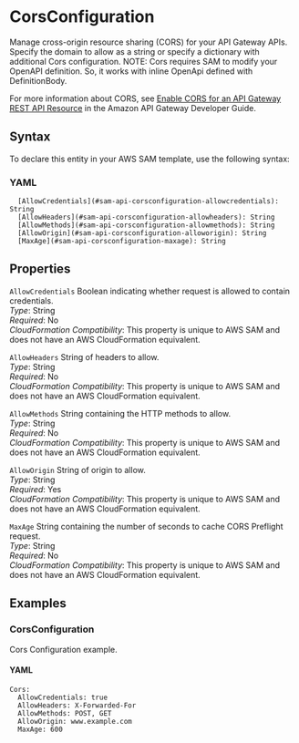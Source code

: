 # CorsConfiguration<a name="sam-property-api-corsconfiguration"></a>

Manage cross\-origin resource sharing \(CORS\) for your API Gateway APIs\. Specify the domain to allow as a string or specify a dictionary with additional Cors configuration\. NOTE: Cors requires SAM to modify your OpenAPI definition\. So, it works with inline OpenApi defined with DefinitionBody\.

For more information about CORS, see [Enable CORS for an API Gateway REST API Resource](https://docs.aws.amazon.com/apigateway/latest/developerguide/how-to-cors.html) in the Amazon API Gateway Developer Guide\.

## Syntax<a name="sam-property-api-corsconfiguration-syntax"></a>

To declare this entity in your AWS SAM template, use the following syntax:

### YAML<a name="sam-property-api-corsconfiguration-syntax.yaml"></a>

```
  [AllowCredentials](#sam-api-corsconfiguration-allowcredentials): String
  [AllowHeaders](#sam-api-corsconfiguration-allowheaders): String
  [AllowMethods](#sam-api-corsconfiguration-allowmethods): String
  [AllowOrigin](#sam-api-corsconfiguration-alloworigin): String
  [MaxAge](#sam-api-corsconfiguration-maxage): String
```

## Properties<a name="sam-property-api-corsconfiguration-properties"></a>

 `AllowCredentials`   <a name="sam-api-corsconfiguration-allowcredentials"></a>
Boolean indicating whether request is allowed to contain credentials\.  
*Type*: String  
*Required*: No  
*CloudFormation Compatibility*: This property is unique to AWS SAM and does not have an AWS CloudFormation equivalent\.

 `AllowHeaders`   <a name="sam-api-corsconfiguration-allowheaders"></a>
String of headers to allow\.  
*Type*: String  
*Required*: No  
*CloudFormation Compatibility*: This property is unique to AWS SAM and does not have an AWS CloudFormation equivalent\.

 `AllowMethods`   <a name="sam-api-corsconfiguration-allowmethods"></a>
String containing the HTTP methods to allow\.  
*Type*: String  
*Required*: No  
*CloudFormation Compatibility*: This property is unique to AWS SAM and does not have an AWS CloudFormation equivalent\.

 `AllowOrigin`   <a name="sam-api-corsconfiguration-alloworigin"></a>
String of origin to allow\.  
*Type*: String  
*Required*: Yes  
*CloudFormation Compatibility*: This property is unique to AWS SAM and does not have an AWS CloudFormation equivalent\.

 `MaxAge`   <a name="sam-api-corsconfiguration-maxage"></a>
String containing the number of seconds to cache CORS Preflight request\.  
*Type*: String  
*Required*: No  
*CloudFormation Compatibility*: This property is unique to AWS SAM and does not have an AWS CloudFormation equivalent\.

## Examples<a name="sam-property-api-corsconfiguration--examples"></a>

### CorsConfiguration<a name="sam-property-api-corsconfiguration--examples--corsconfiguration"></a>

Cors Configuration example\.

#### YAML<a name="sam-property-api-corsconfiguration--examples--corsconfiguration--yaml"></a>

```
Cors:
  AllowCredentials: true
  AllowHeaders: X-Forwarded-For
  AllowMethods: POST, GET
  AllowOrigin: www.example.com
  MaxAge: 600
```